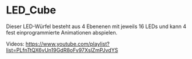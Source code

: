 LED_Cube
========

Dieser LED-Würfel besteht aus 4 Ebenenen mit jeweils 16 LEDs und kann 4 fest einprogrammierte Animationen abspielen.

Videos:
https://www.youtube.com/playlist?list=PLfnTtQX6vUn19GdR8oFv97XslZmPJvdYS
